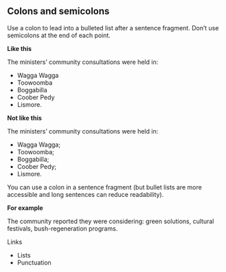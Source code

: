 ## Colons and semicolons

Use a colon to lead into a bulleted list after a sentence fragment. Don’t use semicolons at the end of each point.

**Like this**

The ministers’ community consultations were held in:

- Wagga Wagga
- Toowoomba
- Boggabilla
- Coober Pedy
- Lismore.

**Not like this**

The ministers’ community consultations were held in:

- Wagga Wagga;
- Toowoomba;
- Boggabilla;
- Coober Pedy;
- Lismore.

You can use a colon in a sentence fragment (but bullet lists are more accessible and long sentences can reduce readability).

**For example**

The community reported they were considering: green solutions, cultural festivals, bush-regeneration programs.

Links

- Lists
- Punctuation
